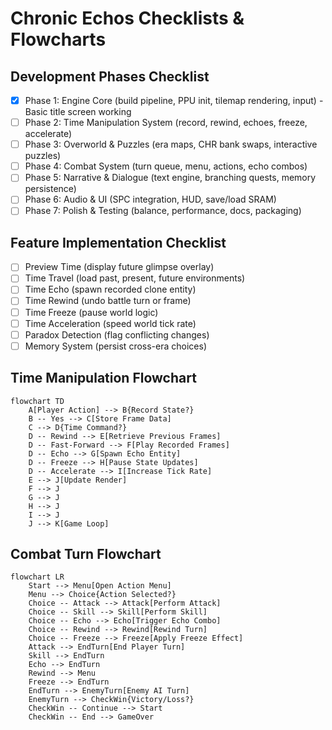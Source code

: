 # Chronic Echos Checklists & Flowcharts

## Development Phases Checklist

- [x] Phase 1: Engine Core (build pipeline, PPU init, tilemap rendering, input) - Basic title screen working
- [ ] Phase 2: Time Manipulation System (record, rewind, echoes, freeze, accelerate)
- [ ] Phase 3: Overworld & Puzzles (era maps, CHR bank swaps, interactive puzzles)
- [ ] Phase 4: Combat System (turn queue, menu, actions, echo combos)
- [ ] Phase 5: Narrative & Dialogue (text engine, branching quests, memory persistence)
- [ ] Phase 6: Audio & UI (SPC integration, HUD, save/load SRAM)
- [ ] Phase 7: Polish & Testing (balance, performance, docs, packaging)

## Feature Implementation Checklist

- [ ] Preview Time (display future glimpse overlay)
- [ ] Time Travel (load past, present, future environments)
- [ ] Time Echo (spawn recorded clone entity)
- [ ] Time Rewind (undo battle turn or frame)
- [ ] Time Freeze (pause world logic)
- [ ] Time Acceleration (speed world tick rate)
- [ ] Paradox Detection (flag conflicting changes)
- [ ] Memory System (persist cross-era choices)

## Time Manipulation Flowchart

```mermaid
flowchart TD
    A[Player Action] --> B{Record State?}
    B -- Yes --> C[Store Frame Data]
    C --> D{Time Command?}
    D -- Rewind --> E[Retrieve Previous Frames]
    D -- Fast-Forward --> F[Play Recorded Frames]
    D -- Echo --> G[Spawn Echo Entity]
    D -- Freeze --> H[Pause State Updates]
    D -- Accelerate --> I[Increase Tick Rate]
    E --> J[Update Render]
    F --> J
    G --> J
    H --> J
    I --> J
    J --> K[Game Loop]
```


## Combat Turn Flowchart

```mermaid
flowchart LR
    Start --> Menu[Open Action Menu]
    Menu --> Choice{Action Selected?}
    Choice -- Attack --> Attack[Perform Attack]
    Choice -- Skill --> Skill[Perform Skill]
    Choice -- Echo --> Echo[Trigger Echo Combo]
    Choice -- Rewind --> Rewind[Rewind Turn]
    Choice -- Freeze --> Freeze[Apply Freeze Effect]
    Attack --> EndTurn[End Player Turn]
    Skill --> EndTurn
    Echo --> EndTurn
    Rewind --> Menu
    Freeze --> EndTurn
    EndTurn --> EnemyTurn[Enemy AI Turn]
    EnemyTurn --> CheckWin{Victory/Loss?}
    CheckWin -- Continue --> Start
    CheckWin -- End --> GameOver
```
